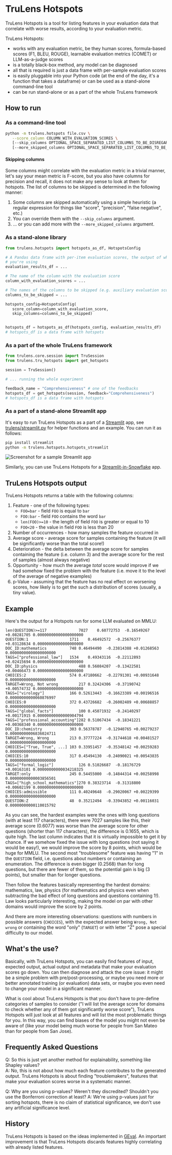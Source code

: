 # TruLens Hotspots

TruLens Hotspots is a tool for listing features in your evaluation data that correlate with worse results, according to your evaluation metric.

TruLens Hotspots:

* works with any evaluation metric, be they human scores, formula-based scores (F1, BLEU, ROUGE), learnable evaluation metrics (COMET) or LLM-as-a-judge scores
* is a totally black-box method, any model can be diagnosed
* all that is required is just a data frame with per-sample evaluation scores
* is easily pluggable into your Python code (at the end of the day, it's a function that takes a dataframe) or can be used as a stand-alone command-line tool
* can be run stand-alone or as a part of the whole TruLens framework

## How to run

### As a command-line tool

```bash
python -m trulens.hotspots file.csv \
   --score_column COLUMN_WITH_EVALUATION_SCORES \
   [--skip_columns OPTIONAL_SPACE_SEPARATED_LIST_COLUMNS_TO_BE_DISREGARDED] \
   [--more_skipped_columns OPTIONAL_SPACE_SEPARATED_LIST_COLUMNS_TO_BE_DISREGARDED]
```

#### Skipping columns

Some columns might correlate with the evaluation metric in a trivial manner, let's say your mean metric is F-score, but you also have columns for precision and recall, it does not make any sense to look at them for hotspots. The list of columns to be skipped is determined in the following manner:

1. Some columns are skipped automatically using a simple heuristic (a regular expression for things like "score", "precision", "false negative", etc.)
2. You can override them with the `--skip_columns` argument.
3. ... or you can add more with the `--more_skipped_columns` argument.

### As a stand-alone library

```python
from trulens.hotspots import hotspots_as_df, HotspotsConfig

# A Pandas data frame with per-item evaluation scores, the output of whatever evaluation process
# you're using
evaluation_results_df = ...

# The name of the column with the evaluation score
column_with_evaluation_scores = ...

# The names of the columns to be skipped (e.g. auxiliary evaluation scores)
columns_to_be_skipped = ...

hotspots_config=HotspotsConfig(
   score_column=column_with_evaluation_score,
   skip_columns=columns_to_be_skipped)


hotspots_df = hotspots_as_df(hotspots_config, evaluation_results_df)
# hotspots_df is a data frame with hotspots
```

### As a part of the whole TruLens framework

```python
from trulens.core.session import TruSession
from trulens.tru_hotspots import get_hotspots

session = TruSession()

# ... running the whole experiment

feedback_name = "Comprehensiveness" # one of the feedbacks
hotspots_df = get_hotspots(session, feedback="Comprehensiveness")
# hotspots_df is a data frame with hotspots
```

### As a part of a stand-alone Streamlit app

It's easy to run TruLens Hotspots as a part of a [Streamlit](https://streamlit.io/) app, see [trulens/streamlit.py](trulens/streamlit.py) for helper
functions and an example. You can run it as follows:

```bash
pip install streamlit
python -m trulens.hotspots.hotspots_streamlit
```

![Screenshot for a sample Streamlit app](https://media.githubusercontent.com/media/truera/trulens/main/src/hotspots/sample_screenshot.png)

Similarly, you can use TruLens Hotspots for a [Streamlit-in-Snowflake](https://www.snowflake.com/en/data-cloud/overview/streamlit-in-snowflake/) app.

## TruLens Hotspots output

TruLens Hotspots returns a table with the following columns:

1. Feature - one of the following types:
   * `FOO=bar` - field `FOO` is equal to `bar`
   * `FOO:bar` - field `FOO` contains the word `bar`
   * `len(FOO)>=10` - the length of field `FOO` is greater or equal to 10
   * `FOO<20` - the value in field `FOO` is less than 20
2. Number of occurrences - how many samples the feature occurred in
3. Average score - average score for samples containing the feature (it will be significantly worse than the total score!)
4. Deterioration - the delta between the average score for samples containing the feature (i.e. column 3) and the average score for the rest of samples (almost always negative)
5. Opportunity - how much the average _total_ score would improve if we had somehow fixed the problem with the feature (i.e. move it to the level of the average of negative examples)
6. p-Value - assuming that the feature has no real effect on worsening scores, how likely is to get the such a distribution of scores (usually, a tiny value).

## Example

Here's the output for a Hotspots run for some LLM evaluated on MMLU:

```
len(QUESTION)>=117              7027	0.60772753	-0.16549267	+0.08281705	0.00000000000000000000
QUESTION:1	                1711	0.46492572	-0.25676377	+0.03128634	0.00000000000000000000
DOC_ID:mathematics	        748	0.46494490	-0.23814388	+0.01268563	0.00000000000000000000
TAGS=["professional_law"]	1534	0.49343116	-0.22112893	+0.02415694	0.00000000000000000000
DOC_ID:physics	                488	0.56084207	-0.13422581	+0.00466473	0.00000000000000000000
CHOICES:2	                574	0.47180662	-0.22791301	+0.00931648	0.00000000000000000000
TARGET=Wrong, Not wrong	        217	0.32424306	-0.37190742	+0.00574732	0.00000000000000000000
TAGS=["virology"]	        166	0.52613443	-0.16623389	+0.00196516	0.00000000000060876997
CHOICES:0	                372	0.43726682	-0.26002489	+0.00688857	0.00000000000000000000
TAGS=["global_facts"]	        100	0.45071932	-0.24140297	+0.00171915	0.00000000000000904794
TAGS=["professional_accounting"]282	0.51067434	-0.18341221	+0.00368340	0.00000000000000000000
DOC_ID:chemistry	        303	0.56378787	-0.12940765	+0.00279237	0.00000000006836024711
TARGET=Wrong, Wrong	        213	0.37777224	-0.31744618	+0.00481527	0.00000000000000000000
CHOICES=["True, True", ...]	103	0.33951457	-0.35348142	+0.00259283	0.00000000000000000000
CHOICES:10	                317	0.45494130	-0.24090021	+0.00543835	0.00000000000000000000
TAGS=["formal_logic"]	        126	0.51026687	-0.18176729	+0.00163101	0.00000000000034218325
TARGET:only	                245	0.54455000	-0.14844314	+0.00258998	0.00000000000003856501
TAGS=["high_school_mathematics"]270	0.38323714	-0.31318800	+0.00602199	0.00000000000000000000
CHOICES:admissible	        111	0.40249648	-0.29020067	+0.00229399	0.00000000000000000000
QUESTION:Z	                48	0.35212494	-0.33943852	+0.00116031	0.00000000000110015792
```

As you can see, the hardest examples were the ones with long questions (with at least 117 characters), there were 7027 samples like this, their average score (0.6077) was worse than the average score for other questions (shorter than 117 characters), the difference is 0.1655, which is quite high. The last column indicates that it is virtually impossible to get it by chance. If we somehow fixed the issue with long questions (not saying it would be easy!), we would improve the score by 8 points, which would be huge for MMLU. The second most "troublesome" feature was having "1" in the `QUESTION` field, i.e. questions about numbers or containing an enumeration. The difference is even bigger (0.2568) than for long questions, but there are fewer of them, so the potential gain is big (3 points), but smaller than for longer questions.

Then follow the features basically representing the hardest domains: mathematics, law, physics (for mathematics and physics even when subtracting the bad effect of long questions and questions containing 1!). Law looks particularly interesting, making the model on par with other domains would improve the score by 2 points.

And there are more interesting observations: questions with numbers in possible answers (`CHOICES`), with the expected answer being `Wrong, Not wrong` or containing the word "only" (`TARGET`) or with letter "Z" pose a special difficulty to our model.

## What's the use?

Basically, with TruLens Hotspots, you can easily find features of input, expected output, actual output and metadata that make your evaluation scores go down. You can then diagnose and attack the core issue: it might be a simple problem with pre/post-processing, or maybe you need more or better annotated training (or evaluation) data sets, or maybe you even need to change your model in a significant manner.

What is cool about TruLens Hotspots is that you don't have to pre-define categories of samples to consider ("I will list the average score for domains to check whether any of them got significantly worse score"), TruLens Hotspots will just look at all features and will list the most problematic things for you. In this way, you can find biases of the model you might not even be aware of (like your model being much worse for people from San Mateo than for people from San Jose).


## Frequently Asked Questions

Q: So this is just yet another method for explainability, something like Shapley values?
<br>A: No, this is not about how much each feature contributes to the generated output. TruLens Hotspots is about finding "troublemakers", features that make your evaluation scores worse in a systematic manner.

Q: Why are you using p-values? Weren't they discredited? Shouldn't you use the Bonferroni correction at least?
A: We're using p-values just for sorting hotspots, there is no claim of statistical significance, we don't use any artificial significance level.

## History

TruLens Hotspots is based on the ideas implemented in [GEval](https://aclanthology.org/W19-4826/). An important improvement is that TruLens Hotspots discards features highly correlating with already listed features.
